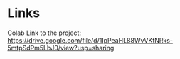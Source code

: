 # Links

Colab Link to the project: https://drive.google.com/file/d/1IpPeaHL88WvVKtNRks-5mtpSdPm5LbJ0/view?usp=sharing

